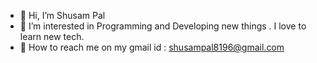 - 👋 Hi, I’m Shusam Pal
- 👀 I’m interested in Programming and Developing new things . I love to learn new tech.
- 📧 How to reach me on my gmail id : shusampal8196@gmail.com

